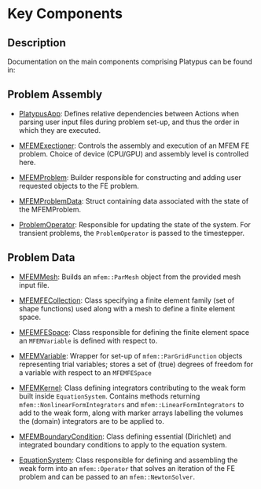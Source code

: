 # Key Components

## Description

Documentation on the main components comprising Platypus can be found in:

## Problem Assembly

- [PlatypusApp](source/base/PlatypusApp.md): Defines relative dependencies between Actions when
  parsing user input files during problem set-up, and thus the order in which they are executed.

- [MFEMExectioner](source/executioners/MFEMExecutioner.md): Controls the assembly and execution of
  an MFEM FE problem. Choice of device (CPU/GPU) and assembly level is controlled here.

- [MFEMProblem](source/problem/MFEMProblem.md): Builder responsible for constructing and adding user
  requested objects to the FE problem.

- [MFEMProblemData](source/problem/MFEMProblemData.md): Struct containing data associated with the
  state of the MFEMProblem.  

- [ProblemOperator](source/problem_operators/problem_operator.md): Responsible for updating the
  state of the system. For transient problems, the `ProblemOperator` is passed to the timestepper.

## Problem Data

- [MFEMMesh](source/mesh/MFEMMesh.md): Builds an `mfem::ParMesh` object from the provided mesh input
  file.

- [MFEMFECollection](source/fespaces/MFEMFECollection.md): Class specifying a finite element family
  (set of shape functions) used along with a mesh to define a finite element space.

- [MFEMFESpace](source/fespaces/MFEMFESpace.md): Class responsible for defining the finite element
  space an `MFEMVariable` is defined with respect to.

- [MFEMVariable](source/variables/MFEMVariable.md): Wrapper for set-up of `mfem::ParGridFunction`
  objects representing trial variables; stores a set of (true) degrees of freedom for a variable
  with respect to an `MFEMFESpace`

- [MFEMKernel](source/kernels/MFEMKernel.md/index.md): Class defining integrators contributing to
  the weak form built inside `EquationSystem`. Contains methods returning
  `mfem::NonlinearFormIntegrators` and `mfem::LinearFormIntegrators` to add to the weak form, along
  with marker arrays labelling the volumes the (domain) integrators are to be applied to.

- [MFEMBoundaryCondition](source/kernels/MFEMKernel.md/index.md): Class defining essential
  (Dirichlet) and integrated boundary conditions to apply to the equation system.

- [EquationSystem](source/equation_systems/equation_system.md): Class responsible for defining and
  assembling the weak form into an `mfem::Operator` that solves an iteration of the FE problem and
  can be passed to an `mfem::NewtonSolver`.
